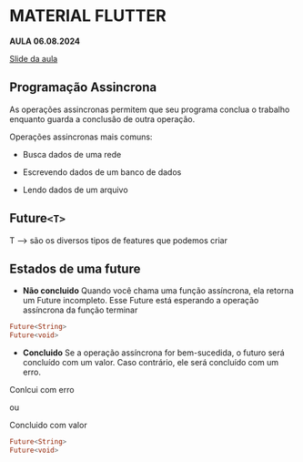 # MATERIAL FLUTTER
**AULA 06.08.2024**

[Slide da aula](https://www.canva.com/design/DAFrFIrk-Lc/n_v7URQguV59lPi1T-Vbhg/edit)

## Programação Assincrona

As operações assincronas permitem que seu programa conclua o trabalho enquanto guarda a conclusão de outra operação.

Operações assincronas mais comuns:

- Busca dados de uma rede

- Escrevendo dados de um banco de dados

- Lendo dados de um arquivo

## Future`<T>`

T --> são os diversos tipos de features que podemos criar

## Estados de uma future

- **Não concluido** Quando você chama uma função assíncrona, ela retorna um Future incompleto. Esse Future está esperando a operação assíncrona da função terminar

```dart
Future<String>
Future<void>
```

- **Concluido** Se a operação assíncrona for bem-sucedida, o futuro será concluído com um valor. Caso contrário, ele será concluído com um erro.

Conlcui com erro

ou

Concluido com valor
```dart
Future<String>
Future<void>
```
